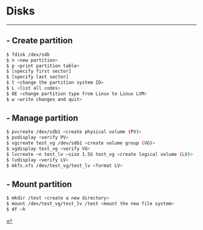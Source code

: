 # Disks
---
## - Create partition
```bash
$ fdisk /dev/sdb
$ n <new partition>
$ p <print partition table>
$ [specify first sector]
$ [specify last sector]
$ t <change the partition system ID>
$ L <list all codes>
$ 8E <change partition type from Linux to Linux LVM>
$ w <write changes and quit>
```

## - Manage partition
```bash
$ pvcreate /dev/sdb1 <create physical volume (PV)>
$ pvdisplay <verify PV>
$ vgcreate test_vg /dev/sdb1 <create volume group (VG)>
$ vgdisplay test_vg <verify VG>
$ lvcreate –n test_lv –size 1.5G test_vg <create logical volume (LV)>
$ lvdisplay <verify LV>
$ mkfs.xfs /dev/test_vg/test_lv <format LV>
```

## - Mount partition
```bash
$ mkdir /test <create a new directory> 
$ mount /dev/test_vg/test_lv /test <mount the new file system> 
$ df –h
```

[↩️](../Linux.html)
